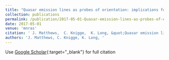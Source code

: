 ```yaml
---
title: "Quasar emission lines as probes of orientation: implications for disc wind geometries and unification"
collection: publications
permalink: /publication/2017-05-01-Quasar-emission-lines-as-probes-of-orientation-implications-for-disc-wind-geometries-and-unification
date: 2017-05-01
venue: 'mnras'
citation: ' J. Matthews,  C. Knigge,  K. Long, &quot;Quasar emission lines as probes of orientation: implications for disc wind geometries and unification.&quot; mnras, 2017.'
authors: 'J. Matthews, C. Knigge, K. Long, '
---
```

Use [Google Scholar](https://scholar.google.com/scholar?q=Quasar+emission+lines+as+probes+of+orientation:+implications+for+disc+wind+geometries+and+unification){:target="_blank"} for full citation